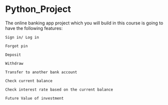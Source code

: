 # Python_Project

The online banking app project which you will build in this course is going to have the following features:

    Sign in/ Log in

    Forgot pin

    Deposit

    Withdraw

    Transfer to another bank account

    Check current balance

    Check interest rate based on the current balance

    Future Value of investment


